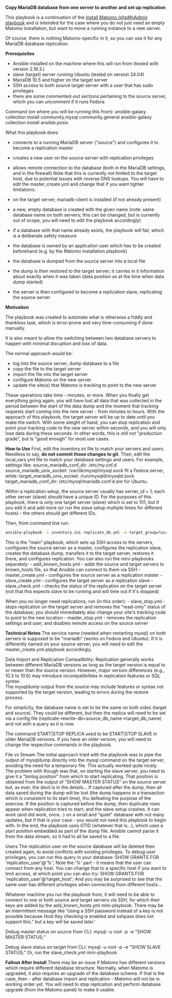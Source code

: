 **Copy MariaDB database from one server to another and set up replication**

This playbook is a continuation of the [Install Matomo /phpMyAdmin playbook](../README.md) and is intended for the case where 
you do not just need an empty Matomo installation, but want to move a running instance to a new server.

Of course, there is nothing Matomo-specific in it, so you can use it for any MariaDB database replication.

**Prerequisites**
 - Ansible installed on the machine where this will run from (tested with version 2.16.3.)
 - slave (target) server running Ubuntu (tested on version 24.04)
 - MariaDB 10.5 and higher on the target server
 - SSH access to both source target server with a user that has sudo privileges
 - there are some commented-out sections pertaining to the source server, which you can uncomment if it runs Fedora

Command (on where you will be running this from):
ansible-galaxy collection install community.mysql community.general
ansible-galaxy collection install ansible.posix

What this playbook does:
 - connects to a running MariaDB server ("source") and configures it to become a replication master
 - creates a new user on the source server with replication privileges
 - allows remote connection to the database (both in the MariaDB settings, and in the firewall)
Note that this is currently not limited to the target host, due to potential issues with reverse DNS lookups. 
You will have to edit the master_create.yml and change that if you want tighter limitations.

 - on the target server, mariadb-client is installed (if not already present)
 - a new, empty database is created with the given name (note: same database name on both servers; this can be changed, but is currently out of scope, you will need to edit the playbook accordingly)
 - if a database with that name already exists, the playbook will fail, which is a deliberate safety measure
 - the database is owned by an application user which has to be created beforehand (e.g. by the Matomo installation playbook)
 - the database is dumped from the source server into a local file
 - the dump is then restored to the target server; it carries in it information about exactly when it was taken (data position as at the time when data dump started)
 - the server is then configured to become a replication slave, replicating the source server

**Motivation**

The playbook was created to automate what is otherwise a fiddly and thankless task, which is error-prone and very time-consuming if done manually.

It is also meant to allow the switching between two database servers to happen with minimal disruption and loss of data.

The normal approach would be:
 - log into the source server, dump database to a file
 - copy the file to the target server
 - import the file into the target server
 - configure Matomo on the new server
 - update the site(s) that Matomo is tracking to point to the new server

These operations take time - minutes, or more. When you finally get everything going again, you will have lost all data that was collected in the period between the start of the data dump and the moment that tracking requests start coming into the new server - from minutes to hours.
With the approach of this playbook, the target server will be up to date until you make the switch. With some sleight of hand, you can stop replication and point your tracking code to the new server within seconds, and you will only lose data during these seconds.
In other words, this is still not "production grade", but is "good enough" for most use cases.

**How to Use**
First, edit the inventory.ini file to match your servers and users.  Needless to say, **do not commit those changes to git**.
Then, edit the local_vars.yml file to match your database settings and users. For example, settings like:
source_mariadb_conf_dir: /etc/my.cnf.d
source_mariadb_unix_socket: /var/lib/mysql/mysql.sock
fit a Fedora server, while:
target_mariadb_unix_socket: /run/mysqld/mysqld.sock
target_mariadb_conf_dir: /etc/mysql/mariadb.conf.d
are for Ubuntu.

Within a replication setup, the source server usually has server_id = 1; each other server (slave) should have a unique ID. 
For the purposes of this playbook, there is only one target server (slave) which is set to 101, but if you edit it and add more (or run the slave setup multiple times for different hosts) - the others should get different IDs.

Then, from command line run:
```bash
ansible-playbook -i inventory.ini replicate_db.yml -e target_group=local
```

This is the "main" playbook, which sets up SSH access to the servers, configures the source server as a master, configures the replication slave, creates the database dump, transfers it to the target server, restores it there, and configures replication.
You can also run the mini-playbooks separately:
    - add_known_hosts.yml - adds the source and target servers to known_hosts file, so that Ansible can connect to them via SSH
    - master_create.yml - configures the source server as a replication master
    - slave_create.yml - configures the target server as a replication slave
    - slave_check.yml - checks the status of the replication on the target server (not that this expects slave to be running and will time out if it's stopped)

When you no longer need replications, run (in this order):
    - slave_stop.yml - stops replication on the target server and removes the "read-only" status of the database; you should immediately also change your site's tracking code to point to the new location
    - master_stop.yml - removes the replication settings and user, and disables remote access on the source server

**Technical Notes**
The service name (needed when restarting mysql) on both servers is supposed to be "mariadb" (works on Fedora and Ubuntu). If it is differently named on your source server, you will need to edit the master_create.yml playbook accordingly.

Data Import and Replication Compatibility:
Replication generally works between different MariaDB versions as long as the target version is equal to or newer than the source version.
However, major version differences (e.g., 10.3 to 10.6) may introduce incompatibilities in replication features or SQL syntax.  
The mysqldump output from the source may include features or syntax not supported by the target version, leading to errors during the restore process.  

For simplicity, the database name is set to be the same on both sides (target and source).
They could be different, but then the replica will need to be set via a config file (replicate-rewrite-db=source_db_name->target_db_name) and not with a query as it is now.

The command START|STOP REPLICA used to be START|STOP SLAVE in older MariaDB versions. If you have an older version, you will need to change the respective commands in the playbook.

File vs Stream
The initial approach tried with the playbook was to pipe the output of mysqldump directly into the mysql command on the target server, avoiding the need for a temporary file. 
This actually worked quite nicely. The problem with though was that, on starting the slave server, you need to give it a "binlog position" from which to start replicating.
That position is obtained from the output of "SHOW MASTER STATUS" on the source server but, as ever, the devil is in the details... If captured after the dump, then all data saved during the dump will be lost (the dump happens in a transaction which is consistent to its start time), thu defeating the purpose of the exercise.
If the position is captured before the dump, then duplicate rows appear when replication tries to start, and the slave setup crashes. It can work (and did work, once...) on a small and "quiet" database with not many updates, but if that is your case - you would not need this playbook to begin with.
In the end, the playbook uses GTID (whatever that is...), which uses a start position embedded as part of the dump file. Ansible cannot parse it from the data stream, so it had to all be saved to a file.

Users
The replication user on the source database will be deleted then created again, to avoid conflicts with existing privileges.
To debug user privileges, you can run this query in your database:
SHOW GRANTS FOR 'replication_user'@'%';
Note the '%' part - it means that the user can connect from any host. You can change that to a specific host if you want to limit access, at which point you can also try:
SHOW GRANTS FOR 'replication_user'@'target_host';
And you may be surprised to see that the same user has different privileges when connecting from different hosts...

Whatever machine you run the playbook from, it will need to be able to connect to one or both source and target servers via SSH, for which their keys are added by the add_known_hosts.yml mini-playbook.
There may be an intermittent message like 'Using a SSH password instead of a key is not possible because Host Key checking is enabled and sshpass does not support this." but a key will be saved later.'

Debug master status on source from CLI:
mysql -u root -p -e "SHOW MASTER STATUS;"

Debug slave status on target from CLI:
mysql -u root -p -e "SHOW SLAVE STATUS;"
Or, run the slave_check.yml mini-playbook

**Fallout After Install**
There may be an issue if Matomo has different versions which require different database structure. Normally, when Matomo is upgraded, it also requires an upgrade of the database schema. 
If that is the case, then - after database import and replication - Matomo will not be in working order yet.
You will need to stop replication and perform database upgrade (from the Matomo panel) to make it usable.

